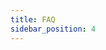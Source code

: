```yaml
---
title: FAQ
sidebar_position: 4
---
```


<!-- TODO Add details of what starts and ends a session. -->
<!-- TODO Add details for background sessions. -->
